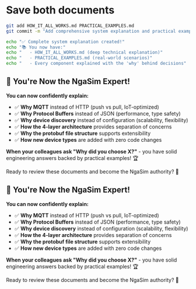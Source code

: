 
# Save both documents
```bash
git add HOW_IT_ALL_WORKS.md PRACTICAL_EXAMPLES.md
git commit -m "Add comprehensive system explanation and practical examples"

echo "✅ Complete system explanation created!"
echo "📚 You now have:"
echo "   - HOW_IT_ALL_WORKS.md (deep technical explanation)"
echo "   - PRACTICAL_EXAMPLES.md (real-world scenarios)"
echo "   - Every component explained with the 'why' behind decisions"
```

## 🎯 **You're Now the NgaSim Expert!**

**You can now confidently explain:**
- ✅ **Why MQTT** instead of HTTP (push vs pull, IoT-optimized)
- ✅ **Why Protocol Buffers** instead of JSON (performance, type safety)
- ✅ **Why device discovery** instead of configuration (scalability, flexibility)
- ✅ **How the 4-layer architecture** provides separation of concerns
- ✅ **Why the protobuf file structure** supports extensibility
- ✅ **How new device types** are added with zero code changes

**When your colleagues ask "Why did you choose X?"** - you have solid engineering answers backed by practical examples! 🏆

Ready to review these documents and become the NgaSim authority? 🚀
## 🎯 **You're Now the NgaSim Expert!**

**You can now confidently explain:**
- ✅ **Why MQTT** instead of HTTP (push vs pull, IoT-optimized)
- ✅ **Why Protocol Buffers** instead of JSON (performance, type safety)
- ✅ **Why device discovery** instead of configuration (scalability, flexibility)
- ✅ **How the 4-layer architecture** provides separation of concerns
- ✅ **Why the protobuf file structure** supports extensibility
- ✅ **How new device types** are added with zero code changes

**When your colleagues ask "Why did you choose X?"** - you have solid engineering answers backed by practical examples! 🏆

Ready to review these documents and become the NgaSim authority? 🚀